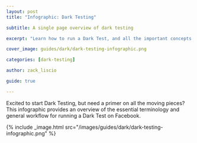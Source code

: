 ```yaml
---
layout: post
title: "Infographic: Dark Testing"

subtitle: A single page overview of dark testing

excerpt: "Learn how to run a Dark Test, and all the important concepts along the way."

cover_image: guides/dark/dark-testing-infographic.png

categories: [dark-testing]

author: zack_liscio

guide: true

---
```


Excited to start Dark Testing, but need a primer on all the moving pieces? This infographic provides an overview of the essential terminology and general workflow for running a Dark Test on Facebook.

{% include _image.html src="/images/guides/dark/dark-testing-infographic.png" %}